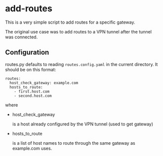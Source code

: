 # add-routes

This is a very simple script to add routes for a specific gateway.

The original use case was to add routes to a VPN tunnel after the tunnel was connected.

## Configuration
routes.py defaults to reading `routes.config.yaml` in the current directory.
It should be on this format:

```
routes:
  host_check_gateway: example.com
  hosts_to_route:
    - first.host.com
    - second.host.com
```

where

* host_check_gateway

    is a host already configured by the VPN tunnel (used to get gateway)

* hosts_to_route 

    is a list of host names to route through the same gateway as example.com uses.